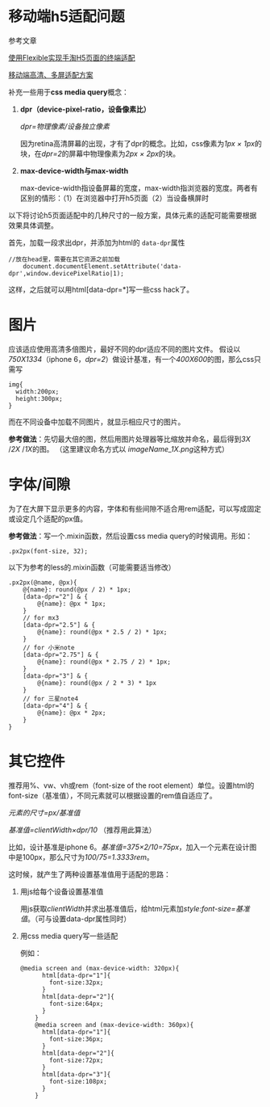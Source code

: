 # 移动端h5适配问题
参考文章  

[使用Flexible实现手淘H5页面的终端适配](https://github.com/amfe/article/issues/17)

[移动端高清、多屏适配方案](http://div.io/topic/1092?utm_source=tuicool&utm_medium=referral)

补充一些用于**css media query**概念：

1. **dpr（device-pixel-ratio，设备像素比）**

	*dpr=物理像素/设备独立像素*
	
	因为retina高清屏幕的出现，才有了dpr的概念。比如，css像素为*1px × 1px*的块，在*dpr=2*的屏幕中物理像素为*2px × 2px*的块。

2. **max-device-width与max-width**

	max-device-width指设备屏幕的宽度，max-width指浏览器的宽度。两者有区别的情形：（1）在浏览器中打开h5页面（2）当设备横屏时

以下将讨论h5页面适配中的几种尺寸的一般方案，具体元素的适配可能需要根据效果具体调整。

首先，加载一段求出dpr，并添加为html的 `data-dpr`属性

```
//放在head里，需要在其它资源之前加载
    document.documentElement.setAttribute('data-dpr',window.devicePixelRatio|1);
```
这样，之后就可以用html[data-dpr=*]写一些css hack了。
# 图片
应该适应使用高清多倍图片，最好不同的dpr适应不同的图片文件。
假设以*750X1334*（iphone 6，*dpr=2*）做设计基准，有一个*400X600*的图，那么css只需写

```
img{
  width:200px;
  height:300px;
}
```
而在不同设备中加载不同图片，就显示相应尺寸的图片。

**参考做法**：先切最大倍的图，然后用图片处理器等比缩放并命名，最后得到*3X* /*2X* /*1X*的图。
（这里建议命名方式以 *imageName_1X.png*这种方式）
# 字体/间隙
为了在大屏下显示更多的内容，字体和有些间隙不适合用rem适配，可以写成固定或设定几个适配的px值。

**参考做法**：写一个.mixin函数，然后设置css media query的时候调用。形如：

```
.px2px(font-size, 32);
```

以下为参考的less的.mixin函数（可能需要适当修改）

```
.px2px(@name, @px){
    @{name}: round(@px / 2) * 1px;
    [data-dpr="2"] & {
        @{name}: @px * 1px;
    }
    // for mx3
    [data-dpr="2.5"] & {
        @{name}: round(@px * 2.5 / 2) * 1px;
    }
    // for 小米note
    [data-dpr="2.75"] & {
        @{name}: round(@px * 2.75 / 2) * 1px;
    }
    [data-dpr="3"] & {
        @{name}: round(@px / 2 * 3) * 1px
    }
    // for 三星note4
    [data-dpr="4"] & {
        @{name}: @px * 2px;
    }
}
```
# 其它控件
推荐用%、vw、vh或rem（font-size of the root element）单位。设置html的font-size（基准值），不同元素就可以根据设置的rem值自适应了。

*元素的尺寸=px/基准值*

*基准值=clientWidth×dpr/10*  （推荐用此算法）

比如，设计基准是iphone 6。*基准值=375×2/10=75px*，加入一个元素在设计图中是100px，那么尺寸为*100/75=1.3333rem*。

这时候，就产生了两种设置基准值用于适配的思路：

1. 用js给每个设备设置基准值

	用js获取*clientWidth*并求出基准值后，给html元素加*style:font-size=基准值*。（可与设置data-dpr属性同时）
2. 用css media query写一些适配

	例如：
	
	```
	@media screen and (max-device-width: 320px){
	      html[data-dpr="1"]{
	        font-size:32px;
	      }
	      html[data-depr="2"]{
	        font-size:64px;
	      }
	    }
	    @media screen and (max-device-width: 360px){
	      html[data-dpr="1"]{
	        font-size:36px;
	      }
	      html[data-depr="2"]{
	        font-size:72px;
	      }
	      html[data-dpr="3"]{
	        font-size:108px;
	      }
	    }
	```